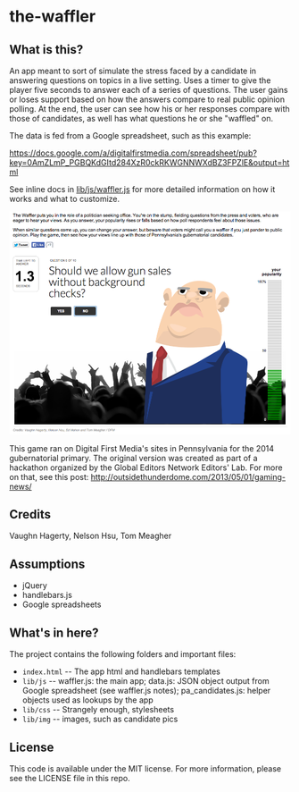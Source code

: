 the-waffler
===========

What is this?
-------------

An app meant to sort of simulate the stress faced by a candidate in answering questions on topics in a live setting. Uses a timer to give the player five seconds to answer each of a series of questions. The user gains or loses support based on how the answers compare to real public opinion polling. At the end, the user can see how his or her responses compare with those of candidates, as well has what questions he or she "waffled" on.

The data is fed from a Google spreadsheet, such as this example:

<https://docs.google.com/a/digitalfirstmedia.com/spreadsheet/pub?key=0AmZLmP_PGBQKdGItd284XzR0ckRKWGNNWXdBZ3FPZlE&output=html>

See inline docs in [lib/js/waffler.js](lib/js/waffler.js) for more detailed information on how it works and what to customize.

![The Waffler](screenshots/waffler.png)

This game ran on Digital First Media's sites in Pennsylvania for the 2014 gubernatorial primary. The original version was created as part of a hackathon organized by the Global Editors Network Editors' Lab. For more on that, see this post: <http://outsidethunderdome.com/2013/05/01/gaming-news/>

Credits
---------

Vaughn Hagerty, Nelson Hsu, Tom Meagher

Assumptions
-----------

* jQuery
* handlebars.js
* Google spreadsheets

What's in here?
---------------

The project contains the following folders and important files:

* ``index.html`` -- The app html and handlebars templates
* ``lib/js`` -- waffler.js: the main app; data.js: JSON object output from Google spreadsheet (see waffler.js notes); pa_candidates.js: helper objects used as lookups by the app
* ``lib/css`` -- Strangely enough, stylesheets
* ``lib/img`` -- images, such as candidate pics


License
----------

This code is available under the MIT license. For more information, please see the LICENSE file in this repo.

